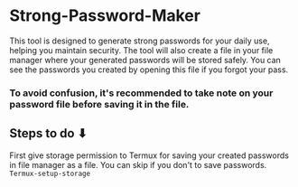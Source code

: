 # Strong-Password-Maker

This tool is designed to generate strong passwords for your daily use, helping you maintain security. The tool will also create a file in your file manager where your generated passwords will be stored safely. You can see the passwords you created by opening this file if you forgot your pass. 

### To avoid confusion, it's recommended to take note on your password file before saving it in the file.

## Steps to do ⬇

First give storage permission to Termux for saving your created passwords in file manager as a file. You can skip if you don't to save passwords. 
`Termux-setup-storage`
